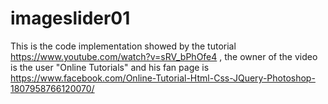# imageslider01
This is the code  implementation showed by  the tutorial https://www.youtube.com/watch?v=sRV_bPhOfe4  , the owner of the video is the user "Online Tutorials" and his fan page is https://www.facebook.com/Online-Tutorial-Html-Css-JQuery-Photoshop-1807958766120070/
